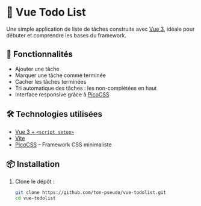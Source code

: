 # 📝 Vue Todo List

Une simple application de liste de tâches construite avec [Vue 3](https://vuejs.org/), idéale pour débuter et comprendre les bases du framework.

## 🚀 Fonctionnalités

- Ajouter une tâche
- Marquer une tâche comme terminée
- Cacher les tâches terminées
- Tri automatique des tâches : les non-complétées en haut
- Interface responsive grâce à [PicoCSS](https://picocss.com/)

## 🛠️ Technologies utilisées

- [Vue 3 + `<script setup>`](https://vuejs.org/api/sfc-script-setup.html)
- [Vite](https://vitejs.dev/)
- [PicoCSS](https://picocss.com/) – Framework CSS minimaliste

## 📦 Installation

1. Clone le dépôt :
   ```bash
   git clone https://github.com/ton-pseudo/vue-todolist.git
   cd vue-todolist
   ```